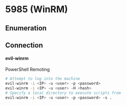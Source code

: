 # 5985 (WinRM)

## Enumeration

## Connection

#### evil-winrm

PowerShell Remoting

```bash
# Attempt to log into the machine
evil-winrm -i <IP> -u <user> -p <password>
evil-winrm -i <IP> -u <user> -H <hash>
# Specify a local directory to execute scripts from
evil-winrm -i <IP> -u <user> -p <password> -s .

```
